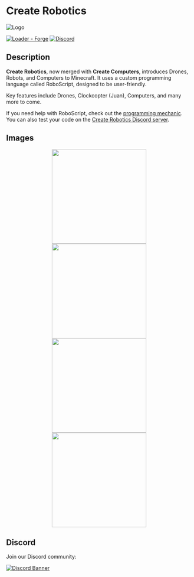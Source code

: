 # Create Robotics

![Logo](https://raw.githubusercontent.com/Worker20/CreateRobotics-1.18/master/icon.png)

[![Loader - Forge](https://img.shields.io/badge/Loader-Forge-orange?style=flat&logo=curseforge)](https://files.minecraftforge.net/)
[![Discord](https://img.shields.io/discord/865321790347018241?color=5865f2&label=Discord&style=flat)](https://discord.gg/PbBt4PQhpe)

## Description

**Create Robotics**, now merged with **Create Computers**, introduces Drones, Robots, and Computers to Minecraft. It uses a custom programming language called RoboScript, designed to be user-friendly.

Key features include Drones, Clockcopter (Juan), Computers, and many more to come.

If you need help with RoboScript, check out the [programming mechanic](https://github.com/Worker20/CreateRobotics/wiki/Programming-Mechanic). You can also test your code on the [Create Robotics Discord server](https://discord.com/invite/create-robotics).

## Images

<div align="center">
    <img src="[https://imgur.com/E6u04LW](https://i.imgur.com/E6u04LW.jpeg)" alt "Image 4" width="256">
    <img src="[https://imgur.com/E6u04LW](https://i.imgur.com/E6u04LW.jpeg)" alt "Image 4" width="256">
    <img src="[https://imgur.com/E6u04LW](https://i.imgur.com/E6u04LW.jpeg)" alt "Image 4" width="256">
    <img src="[https://imgur.com/E6u04LW](https://i.imgur.com/E6u04LW.jpeg)" alt "Image 4" width="256">
</div>

## Discord

Join our Discord community:

[![Discord Banner](https://discordapp.com/api/guilds/865321790347018241/widget.png?style=banner3)](https://discord.com/invite/create-robotics)
